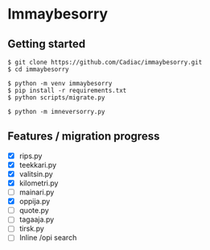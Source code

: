 # Immaybesorry

## Getting started

```
$ git clone https://github.com/Cadiac/immaybesorry.git
$ cd immaybesorry

$ python -m venv immaybesorry
$ pip install -r requirements.txt
$ python scripts/migrate.py

$ python -m imneversorry.py
```

## Features / migration progress

- [x] rips.py
- [x] teekkari.py
- [x] valitsin.py
- [X] kilometri.py
- [ ] mainari.py
- [x] oppija.py
- [ ] quote.py
- [ ] tagaaja.py
- [ ] tirsk.py
- [ ] Inline /opi search
